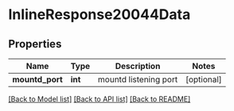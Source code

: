 # InlineResponse20044Data

## Properties
Name | Type | Description | Notes
------------ | ------------- | ------------- | -------------
**mountd_port** | **int** | mountd listening port | [optional] 

[[Back to Model list]](../README.md#documentation-for-models) [[Back to API list]](../README.md#documentation-for-api-endpoints) [[Back to README]](../README.md)

